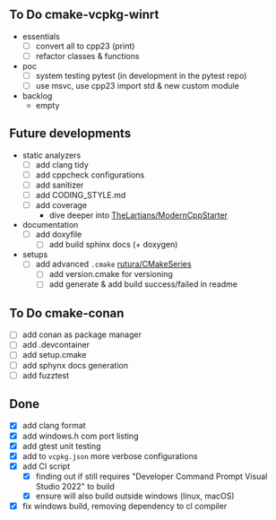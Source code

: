 ## To Do cmake-vcpkg-winrt
- essentials
   - [ ] convert all to cpp23 (print)
   - [ ] refactor classes & functions
- poc
   - [ ] system testing pytest (in development in the pytest repo)
   - [ ] use msvc, use cpp23 import std & new custom module
- backlog
   - empty

## Future developments
- static analyzers
   - [ ] add clang tidy
   - [ ] add cppcheck configurations
   - [ ] add sanitizer
   - [ ] add CODING_STYLE.md
   - [ ] add coverage
      - dive deeper into [TheLartians/ModernCppStarter](https://github.com/TheLartians/ModernCppStarter)
- documentation
   - [ ] add doxyfile
      - [ ] add build sphinx docs (+ doxygen)	
- setups
   - [ ] add advanced `.cmake` [rutura/CMakeSeries](https://github.com/rutura/CMakeSeries/tree/main/Ep034/rooster/cmake)
      - [ ] add version.cmake for versioning
      - [ ] add generate & add build success/failed in readme

## To Do cmake-conan
- [ ] add conan as package manager
- [ ] add .devcontainer
- [ ] add setup.cmake
- [ ] add sphynx docs generation
- [ ] add fuzztest

## Done
- [x] add clang format
- [x] add windows.h com port listing
- [x] add gtest unit testing
- [x] add to `vcpkg.json` more verbose configurations
- [x] add CI script
	- [x] finding out if still requires "Developer Command Prompt Visual Studio 2022" to build
	- [x] ensure will also build outside windows (linux, macOS)
- [x] fix windows build, removing dependency to cl compiler